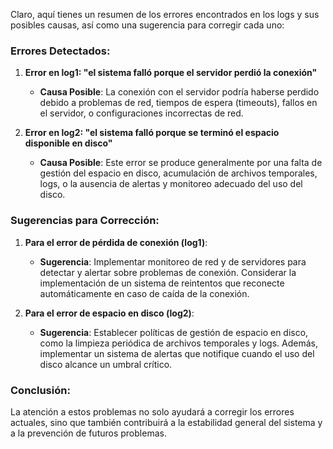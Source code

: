 Claro, aquí tienes un resumen de los errores encontrados en los logs y sus posibles causas, así como una sugerencia para corregir cada uno:

### Errores Detectados:

1. **Error en log1: "el sistema falló porque el servidor perdió la conexión"**
   - **Causa Posible**: La conexión con el servidor podría haberse perdido debido a problemas de red, tiempos de espera (timeouts), fallos en el servidor, o configuraciones incorrectas de red.
   
2. **Error en log2: "el sistema falló porque se terminó el espacio disponible en disco"**
   - **Causa Posible**: Este error se produce generalmente por una falta de gestión del espacio en disco, acumulación de archivos temporales, logs, o la ausencia de alertas y monitoreo adecuado del uso del disco.

### Sugerencias para Corrección:

1. **Para el error de pérdida de conexión (log1)**:
   - **Sugerencia**: Implementar monitoreo de red y de servidores para detectar y alertar sobre problemas de conexión. Considerar la implementación de un sistema de reintentos que reconecte automáticamente en caso de caída de la conexión.

2. **Para el error de espacio en disco (log2)**:
   - **Sugerencia**: Establecer políticas de gestión de espacio en disco, como la limpieza periódica de archivos temporales y logs. Además, implementar un sistema de alertas que notifique cuando el uso del disco alcance un umbral crítico.

### Conclusión:
La atención a estos problemas no solo ayudará a corregir los errores actuales, sino que también contribuirá a la estabilidad general del sistema y a la prevención de futuros problemas.